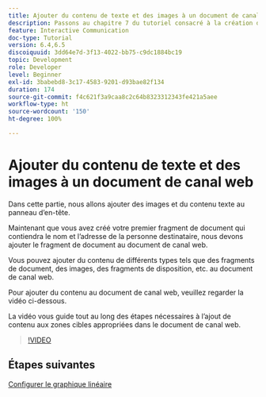 ```yaml
---
title: Ajouter du contenu de texte et des images à un document de canal web
description: Passons au chapitre 7 du tutoriel consacré à la création de votre premier document de communication interactive. Dans cette partie, nous allons ajouter des images et du contenu texte au panneau d’en-tête.
feature: Interactive Communication
doc-type: Tutorial
version: 6.4,6.5
discoiquuid: 3dd64e7d-3f13-4022-bb75-c9dc1884bc19
topic: Development
role: Developer
level: Beginner
exl-id: 3babebd8-3c17-4583-9201-d93bae82f134
duration: 174
source-git-commit: f4c621f3a9caa8c2c64b8323312343fe421a5aee
workflow-type: ht
source-wordcount: '150'
ht-degree: 100%

---
```


# Ajouter du contenu de texte et des images à un document de canal web

Dans cette partie, nous allons ajouter des images et du contenu texte au panneau d’en-tête.

Maintenant que vous avez créé votre premier fragment de document qui contiendra le nom et l’adresse de la personne destinataire, nous devons ajouter le fragment de document au document de canal web.

Vous pouvez ajouter du contenu de différents types tels que des fragments de document, des images, des fragments de disposition, etc. au document de canal web.

Pour ajouter du contenu au document de canal web, veuillez regarder la vidéo ci-dessous.

La vidéo vous guide tout au long des étapes nécessaires à l’ajout de contenu aux zones cibles appropriées dans le document de canal web.

>[!VIDEO](https://video.tv.adobe.com/v/22359?quality=12&learn=on)

## Étapes suivantes

[Configurer le graphique linéaire](./parteight.md)
